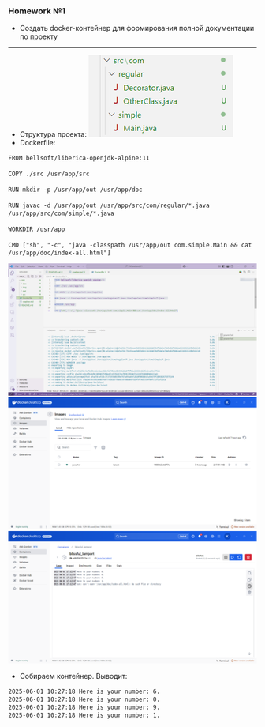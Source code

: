 ### Homework №1
 * Создать docker-контейнер для формирования полной документации по проекту
 ----
 
 * Структура проекта:
![alt text](img/img1.png)
* Dockerfile: 
```
FROM bellsoft/liberica-openjdk-alpine:11

COPY ./src /usr/app/src

RUN mkdir -p /usr/app/out /usr/app/doc

RUN javac -d /usr/app/out /usr/app/src/com/regular/*.java /usr/app/src/com/simple/*.java  

WORKDIR /usr/app

CMD ["sh", "-c", "java -classpath /usr/app/out com.simple.Main && cat /usr/app/doc/index-all.html"]
```
![alt text](img/img2.png)
![alt text](img/img3.png)
![alt text](img/img4.png)
* Собираем контейнер. Выводит:
```
2025-06-01 10:27:18 Here is your number: 6.
2025-06-01 10:27:18 Here is your number: 0.
2025-06-01 10:27:18 Here is your number: 9.
2025-06-01 10:27:18 Here is your number: 1.
```